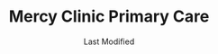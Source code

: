 ---
layout: location-page
date: Last Modified
description: "Local COVID-19 testing is available at Mercy Clinic Primary Care in Hillsboro, Missouri, USA."
permalink: "locations/missouri/hillsboro/mercy-clinic-primary-care/"
tags:
  - locations
  - missouri
title: Mercy Clinic Primary Care
uniqueName: mercy-clinic-primary-care
state: Missouri
stateAbbr: MO
hood: "Hillsboro"
address: "5194 Jeremiah Boulevard"
city: "Hillsboro"
zip: "63050"
zipsNearby: "63620 63621 63622 63623 63624 65439 63625 63627 63628 65440 65441 63737 63626 63630 63631 63633 65446 65453 65456 63637 63640 63746 63601 63653 63645 63648 63650 63651 65535 63654 63655 63656 63660 63747 63775 63776 63663 63664 63670 65559 63673 65449 63781 65565 65566 63674 65586 62214 62215 62002 62216 62217 62006 62220 62221 62222 62223 62225 62226 62010 62012 62013 62916 62232 62233 62234 62236 62018 62237 62238 62021 62022 62239 62024 62240 62201 62202 62203 62204 62205 62206 62207 62208 62025 62026 62241 62028 62242 62031 62243 62244 62245 62034 62035 62036 62037 62040 62046 62048 62248 62249 62254 62255 62059 62060 62256 62061 62257 62062 62258 62259 62260 62067 62071 62264 62265 62266 62268 62269 62271 62272 62261 62277 62278 62279 62280 62084 62281 62282 62285 62087 62286 62288 62289 62292 62293 62294 62295 62090 62297 62298 62997 62095 63010 63332 63011 63021 63022 63024 63012 63013 63014 65014 65062 63015 63016 63005 63006 63017 63338 63019 63341 63020 63023 63342 63025 63026 63099 63028 63030 63346 63031 63032 63033 63034 63347 63348 63036 63037 63038 63039 63040 63041 63349 63042 63043 63044 63045 63047 63048 65041 63049 63050 63051 63052 63053 63351 63055 63056 63057 63060 63061 63065 63357 65036 63066 63362 63068 63365 63366 63367 63368 63369 65066 63069 63070 63373 65069 63071 63072 63091 63073 63074 63301 63302 63303 63304 63077 63101 63102 63103 63104 63105 63106 63107 63108 63109 63110 63111 63112 63113 63114 63115 63116 63117 63118 63119 63120 63121 63122 63123 63124 63125 63126 63127 63128 63129 63130 63131 63132 63133 63134 63135 63136 63137 63138 63139 63140 63141 63143 63144 63145 63146 63147 63150 63151 63155 63156 63157 63158 63160 63163 63164 63166 63167 63169 63171 63177 63178 63179 63180 63182 63188 63195 63197 63199 63376 63079 63080 63378 63379 63084 63087 63088 63089 63383 63090 63385 63386 63389 63390 62224 63001 63190 63196 63198" 
mapUrl: "http://maps.apple.com/?q=Mercy+Clinic+Primary+Care&address=5194+Jeremiah+Boulevard,Hillsboro,Missouri,63050"
locationType: Drive-thru
phone: "314-251-0500"
website: "https://www.mercy.net/service/covid-19/"
onlineBooking: undefined
closed: undefined
closedUpdate: June 30th, 2020
notes: "By appointment only. For individuals with symptoms. Limited test kits available. Requires phone screen. Requires doctor's referral."
days: Mondays
hours: 8AM-4:30PM
altDays: Tu-F
altHours: 7AM-4:30PM
ctaMessage: Learn more
ctaUrl: "https://www.mercy.net/service/covid-19/"
---